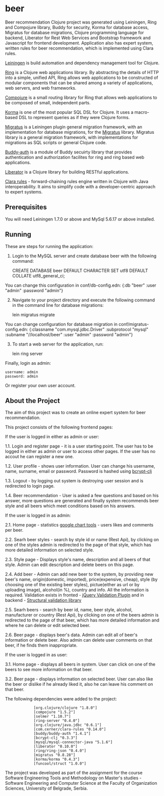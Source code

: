 # beer

Beer recommendation Clojure project was generated using Leiningen, Ring and Compojure library, Buddy for security, Korma for database access, Migratus for database migrations, Clojure programming language for backend, Liberator for Rest Web Services and Bootstrap framework and Javascript for frontend development. Application also has expert system, written rules for beer recommendation, which is implemented using Clara rules.

[Leiningen][1] is build automation and dependency management tool for Clojure.

[1]: https://github.com/technomancy/leiningen

[Ring][2] is a Clojure web applications library. By abstracting the details of HTTP into a simple, unified API, Ring allows web applications to be constructed of modular components that can be shared among a variety of applications, web servers, and web frameworks.

[2]: https://github.com/ring-clojure/ring

[Compojure][3] is a small routing library for Ring that allows web applications to be composed of small, independent parts.

[3]: https://github.com/weavejester/compojure

[Korma][4] is one of the most popular SQL DSL for Clojure. It uses a macro-based DSL to represent queries as if they were Clojure forms.

[4]: https://github.com/korma/Korma

[Migratus][5] is a Leiningen plugin general migration framework, with an implementation for database migrations, for the 
[Migratus][6] library. Migratus library is a general migration framework, with implementations for migrations as SQL scripts or general Clojure code.

[5]: https://github.com/yogthos/migratus-lein
[6]: https://github.com/yogthos/migratus

[Buddy-auth][7] is a module of Buddy secuirty library that provides authentication and authorization facilites for ring and ring based web applications.

[7]: https://github.com/funcool/buddy-auth

[Liberator][8] is a Clojure library for building RESTful applications.

[8]: https://github.com/clojure-liberator/liberator/

[Clara rules][9] - forward-chaining rules engine written in Clojure with Java interoperability. It aims to simplify code with a developer-centric approach to expert systems.

[9]: https://github.com/cerner/clara-rules


## Prerequisites

You will need Leiningen 1.7.0 or above and MySql 5.6.17 or above installed.

## Running

These are steps for running the application:

1. Login to the MySQL server and create database beer with the following command:

	CREATE DATABASE beer DEFAULT CHARACTER SET utf8 DEFAULT COLLATE utf8_general_ci;

You can change this configuration in conf/db-config.edn: {:db "beer" :user "admin" :password "admin"}

2. Navigate to your project directory and execute the following command in the command line for database migrations:

    lein migratus migrate

You can change configuration for database migration in conf/migratus-config.edn: 
{:classname "com.mysql.jdbc.Driver" :subprotocol "mysql" :subname "//localhost/beer" :user "admin" :password "admin"}

3. To start a web server for the application, run:

	lein ring server

Finally, login as admin:

    username: admin
    password: admin

Or register your own user account.

## About the Project

The aim of this project was to create an online expert system for beer recommendation.

This project consists of the following frontend pages:

If the user is logged in either as admin or user:

1.1. Login and register page - it is a user starting point. The user has to be logged in either as admin or user to access other pages. If the user has no accout he can register a new one.

1.2. User profile - shows user information. User can change his username, name, surname, email or password. Password is hashed using [bcrypt-clj][10] 

[10]: https://github.com/zjhmale/bcrypt-clj

1.3. Logout - by logging out system is destroying user session and is redirected to login page.

1.4. Beer recommendation - User is asked a few questions and based on his answer, more questions are generated and finally system recommends beer style and all beers which meet conditions based on his answers. 

If the user is logged in as admin:

2.1. Home page - statistics [google chart tools][11] - users likes and comments per beer.

[11]: https://developers.google.com/chart/

2.2. Searh beer styles - search by style id or name (Rest Api), by clicking on one of the styles admin is redirected to the page of that style, which has more detailed information on selected style.

2.3. Style page - Displays style's name, description and all beers of that style. Admin can edit description and delete beers on this page.

2.4. Add beer - Admin can add new beer to the system, by providing new beer's name, origin(domestic, imported), price(expensive, cheap), style (by choosing one of the existing beer styles), pictue(either as url or by uploading image), alcohol(in %), country and info. All the information is required. Validation exists in fronted - [jQuery Validation Plugin][12] and in backend - [Structural validation library][13]

[12]: https://jqueryvalidation.org/
[13]: https://github.com/funcool/struct

2.5. Searh beers - search by beer id, name, beer style, alcohol, manufacturer or country (Rest Api), by clicking on one of the beers admin is redirected to the page of that beer, which has more detailed information and where he can delete or edit selected beer.

2.6. Beer page - displays beer's data. Admin can edit all of beer's information or delete beer. Also admin can delete user comments on that beer, if he finds them inappropriate.

If the user is logged in as user:

3.1. Home page - displays all beers in system. User can click on one of the beers to see more information on that beer.

3.2. Beer page - displays information on selected beer. User can also like the beer or dislike if he already liked it, also he can leave his comment on that beer.

[12]: https://github.com/zjhmale/bcrypt-clj

The following dependencies were added to the project:

				 [org.clojure/clojure "1.8.0"]
                 [compojure "1.5.2"]
                 [selmer "1.10.7"]
                 [ring-server "0.4.0"]
                 [org.clojure/java.jdbc "0.6.1"]
                 [com.cerner/clara-rules "0.14.0"]
                 [buddy/buddy-auth "1.4.1"]
                 [bcrypt-clj "0.3.3"]
                 [mysql/mysql-connector-java "5.1.6"]
                 [liberator "0.10.0"]
                 [ring/ring-json "0.4.0"]
                 [migratus "0.8.28"]
                 [korma/korma "0.4.3"]
                 [funcool/struct "1.0.0"]

The project was developed as part of the assignment for the course Software Engineering Tools and Methodology on Master's studies - Software Engineering and Computer Science at the Faculty of Organization Sciences, University of Belgrade, Serbia. 
